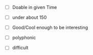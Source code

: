  - [ ] Doable in given Time
 - [ ] under about 150
 - [ ] Good/Cool enough to be interesting
 - [ ] polyphonic
 - [ ] difficult

